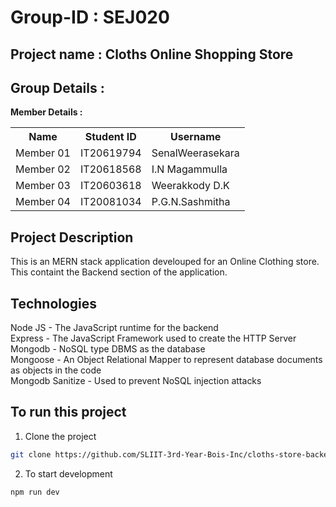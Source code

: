 # Group-ID : SEJ020
## Project name : Cloths Online Shopping Store
## Group Details :

**Member Details :**
<table>
<tr> 
  <th>Name</th>
  <th>Student ID</th> 
  <th>Username</th> 
</tr> 
<tr>
  <td>Member 01 </td>
  <td>IT20619794 </td>
  <td>SenalWeerasekara </td>
</tr>
<tr>
  <td>Member 02 </td>
  <td>IT20618568 </td>
  <td>I.N Magammulla </td>
</tr>
<tr>
  <td>Member 03 </td>
  <td>IT20603618 </td>
  <td>Weerakkody D.K </td>
</tr>
<tr>
  <td>Member 04 </td>
  <td>IT20081034 </td>
  <td>P.G.N.Sashmitha </td>
</tr>
</table>

## Project Description 
This is an MERN stack application develouped for an Online Clothing store. This containt the Backend section of the application. 

## Technologies 
Node JS - The JavaScript runtime for the backend <br>
Express - The JavaScript Framework used to create the HTTP Server <br>
Mongodb - NoSQL type DBMS as the database <br>
Mongoose - An Object Relational Mapper to represent database documents as objects in the code <br>
Mongodb Sanitize - Used to prevent NoSQL injection attacks <br>

## To run this project <br>
  1. Clone the project
  ```bash
  git clone https://github.com/SLIIT-3rd-Year-Bois-Inc/cloths-store-backend
  ```
  2. To start development
  ```bash
  npm run dev
  ```
